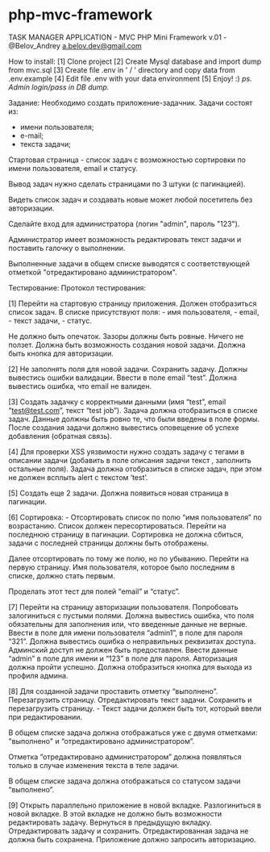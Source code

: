 # php-mvc-framework
TASK MANAGER APPLICATION - MVC PHP Mini Framework v.01 - @Belov_Andrey a.belov.dev@gmail.com 

How to install:
[1] Clone project
[2] Create Mysql database and import dump from mvc.sql
[3] Create file .env in ' / ' directory and copy data from .env.example
[4] Edit file .env with your data environment
[5] Enjoy! :)
<i>ps. Admin login/pass in DB dump.</i>

Задание:
Необходимо создать приложение-задачник. Задачи состоят из:
- имени пользователя; 
- е-mail; 
- текста задачи;

Стартовая страница - список задач с возможностью сортировки по имени пользователя, email и статусу.

Вывод задач нужно сделать страницами по 3 штуки (с пагинацией).

Видеть список задач и создавать новые может любой посетитель без авторизации.

Сделайте вход для администратора (логин "admin", пароль "123").

Администратор имеет возможность редактировать текст задачи и поставить галочку о выполнении.

Выполненные задачи в общем списке выводятся с соответствующей отметкой "отредактировано администратором".

Тестирование:
Протокол тестирования:

[1] Перейти на стартовую страницу приложения. Должен отобразиться список задач. В списке присутствуют поля: - имя пользователя, - email, - текст задачи, - статус.

Не должно быть опечаток. Зазоры должны быть ровные. Ничего не ползет. Должна быть возможность создания новой задачи. Должна быть кнопка для авторизации.

[2] Не заполнять поля для новой задачи. Сохранить задачу. Должны вывестись ошибки валидации. Ввести в поле email “test”. Должна вывестись ошибка, что email не валиден.

[3] Создать задачку с корректными данными (имя “test”, email “test@test.com”, текст “test job”). Задача должна отобразиться в списке задач. Данные должны быть ровно те, что были введены в поле формы. После создания задачи должно вывестись оповещение об успехе добавления (обратная связь).

[4] Для проверки XSS уязвимости нужно создать задачу с тегами в описании задачи (добавить в поле описания задачи текст <script>alert(‘test’);</script>, заполнить остальные поля). Задача должна отобразиться в списке задач, при этом не должен всплыть alert c текстом ‘test’.

[5] Создать еще 2 задачи. Должна появиться новая страница в пагинации.

[6] Сортировка: - Отсортировать список по полю “имя пользователя” по возрастанию. Список должен пересортироваться. Перейти на последнюю страницу в пагинации. Сортировка не должна сбиться, задачи с последней страницы должны быть отображены.

Далее отсортировать по тому же полю, но по убыванию. Перейти на первую страницу. Имя пользователя, которое было последним в списке, должно стать первым.

Проделать этот тест для полей “email” и “статус”.

[7] Перейти на страницу авторизации пользователя. Попробовать залогиниться с пустыми полями. Должна вывестись ошибка, что поля обязательны для заполнения или, что введенные данные не верные. Ввести в поле для имени пользователя “admin1”, в поле для пароля “321”. Должна вывестись ошибка о неправильных реквизитах доступа. Админский доступ не должен быть предоставлен. Ввести данные “admin” в поле для имени и “123” в поле для пароля. Авторизация должна пройти успешно. Должна отобразиться кнопка для выхода из профиля админа.

[8] Для созданной задачи проставить отметку “выполнено”. Перезагрузить страницу. Отредактировать текст задачи. Сохранить и перезагрузить страницу. - Текст задачи должен быть тот, который ввели при редактировании.

В общем списке задача должна отображаться уже с двумя отметками: "выполнено" и “отредактировано администратором”.

Отметка “отредактировано администратором” должна появляться только в случае изменения текста в теле задачи.

В общем списке задача должна отображаться со статусом задачи “выполнено”.

[9] Открыть параллельно приложение в новой вкладке. Разлогиниться в новой вкладке. В этой вкладке не должно быть возможности редактировать задачу. Вернуться в предыдущую вкладку. Отредактировать задачу и сохранить. Отредактированная задача не должна быть сохранена. Приложение должно запросить авторизацию.
